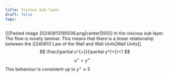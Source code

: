```yaml
---
title: Viscous Sub-layer
draft: false
tags:
---
```

![[Pasted image 20240813195036.png|center|500]]
In the viscous sub layer. The flow is mostly laminar. This means that there is a linear relationship between the [[240613 Law of the Wall and Wall Units|Wall Units]]. 
$$
\frac{\partial u^{+}}{\partial y^{+}}=1
$$
$$
u^{+}=y^{+} \quad 
$$
This behaviour is consistent up to $y^+\approx5$
